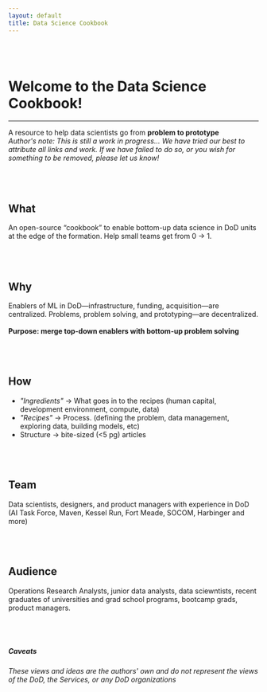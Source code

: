 ```yaml
---
layout: default
title: Data Science Cookbook
---
```

<br><br>
# Welcome to the Data Science Cookbook!
-------------------------
A resource to help data scientists go from **problem to prototype**
<br>
_Author's note: This is still a work in progress..._
_We have tried our best to attribute all links and work. If we have failed to do so, or you wish for something to be removed, please let us know!_
<br/><br/><br><br>
## What
An open-source “cookbook” to enable bottom-up data science in DoD units at the edge of the formation. Help small teams get from 0 → 1.
<br/><br/><br/><br/>
## Why
Enablers of ML in DoD—infrastructure, funding, acquisition—are centralized.
Problems, problem solving, and prototyping—are decentralized.
<br/><br/>
**Purpose: merge top-down enablers with bottom-up problem solving**
<br/><br/><br/><br/>
## How
- _"Ingredients"_ → What goes in to the recipes (human capital, development environment, compute, data)
- _"Recipes"_ → Process. (defining the problem, data management, exploring data, building models, etc)
- Structure → bite-sized (<5 pg) articles
<br/><br/><br/><br/>

## Team
Data scientists, designers, and product managers with experience in DoD (AI Task Force, Maven, Kessel Run, Fort Meade, SOCOM, Harbinger and more)
<br/><br/><br/><br/>
## Audience
Operations Research Analysts, junior data analysts, data sciewntists, recent graduates of universities and grad school programs, bootcamp grads, product managers.
<br/><br/><br/><br/>

##### Caveats
_These views and ideas are the authors' own and do not represent the views of the DoD, the Services, or any DoD organizations_

